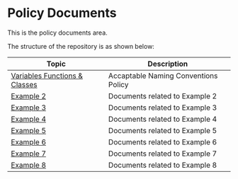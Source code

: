# Policy Documents

This is the policy documents area.

The structure of the repository is as shown below:

| Topic                                                 | Description                                                  |
| ----------------------------------------------------- | ------------------------------------------------------------ |
| [Variables Functions & Classes](pcn_variables_functions_classes.md) | Accaptable Naming Conventions Policy |
| [Example 2](#)                         | Documents related to Example 2                |
| [Example 3](#)       | Documents related to Example 3            |
| [Example 4](#)                     | Documents related to Example 4                   |
| [Example 5](#)                       | Documents related to Example 5            |
| [Example 6](#)       | Documents related to Example 6 |
| [Example 7](#)             | Documents related to Example 7            |
| [Example 8](#) | Documents related to Example 8                  |